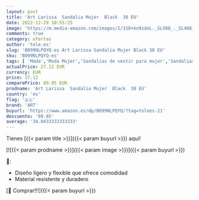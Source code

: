 ```yaml
---
layout: post
title: 'Art Larissa  Sandalia Mujer  Black  38 EU'
date: 2022-12-29 10:55:25
image: 'https://m.media-amazon.com/images/I/31O+kn9zdeL._SL500_._SL400_.jpg'
comments: true
category: ofertas
author: 'tole.es'
slug: 'B099NLPQYQ-es Art Larissa Sandalia Mujer Black 38 EU'
sku: 'B099NLPQYQ-es'
tags: [ 'Moda','Moda Mujer','Sandalias de vestir para mujer','Sandalias y palas de mujer','Zapatos para mujer','art','sandalia','🇪🇸', ]
actualPrice: 27.12 EUR
currency: EUR
price: 27.12
comparePrice: 89.95 EUR
prodname: 'Art Larissa  Sandalia Mujer  Black  38 EU'
country: 'es'
flag: '🇪🇸'
brand: 'ART'
buyurl: 'https://www.amazon.es/dp/B099NLPQYQ/?tag=tolees-21'
descuento: '69.85'
average: '34.0433333333333'
---
```


Tienes [{{< param title >}}]({{< param buyurl >}}) aqui!

[![{{< param prodname >}}]({{< param image >}})]({{< param buyurl >}})

🔎:

- Diseño ligero y flexible que ofrece comodidad
- Material resistente y duradero

[🛒 Comprar!!!]({{< param buyurl >}})
